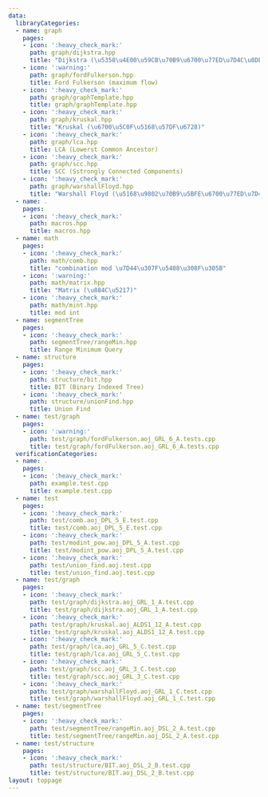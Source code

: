 ```yaml
---
data:
  libraryCategories:
  - name: graph
    pages:
    - icon: ':heavy_check_mark:'
      path: graph/dijkstra.hpp
      title: "Dijkstra (\u5358\u4E00\u59CB\u70B9\u6700\u77ED\u7D4C\u8DEF)"
    - icon: ':warning:'
      path: graph/fordFulkerson.hpp
      title: Ford Fulkerson (maximum flow)
    - icon: ':heavy_check_mark:'
      path: graph/graphTemplate.hpp
      title: graph/graphTemplate.hpp
    - icon: ':heavy_check_mark:'
      path: graph/kruskal.hpp
      title: "Kruskal (\u6700\u5C0F\u5168\u57DF\u6728)"
    - icon: ':heavy_check_mark:'
      path: graph/lca.hpp
      title: LCA (Lowerst Common Ancestor)
    - icon: ':heavy_check_mark:'
      path: graph/scc.hpp
      title: SCC (Sstrongly Connected Components)
    - icon: ':heavy_check_mark:'
      path: graph/warshallFloyd.hpp
      title: "Warshall Floyd (\u5168\u9802\u70B9\u5BFE\u6700\u77ED\u7D4C\u8DEF)"
  - name: .
    pages:
    - icon: ':heavy_check_mark:'
      path: macros.hpp
      title: macros.hpp
  - name: math
    pages:
    - icon: ':heavy_check_mark:'
      path: math/comb.hpp
      title: "combination mod \u7D44\u307F\u5408\u308F\u305B"
    - icon: ':warning:'
      path: math/matrix.hpp
      title: "Matrix (\u884C\u5217)"
    - icon: ':heavy_check_mark:'
      path: math/mint.hpp
      title: mod int
  - name: segmentTree
    pages:
    - icon: ':heavy_check_mark:'
      path: segmentTree/rangeMin.hpp
      title: Range Minimum Query
  - name: structure
    pages:
    - icon: ':heavy_check_mark:'
      path: structure/bit.hpp
      title: BIT (Binary Indexed Tree)
    - icon: ':heavy_check_mark:'
      path: structure/unionFind.hpp
      title: Union Find
  - name: test/graph
    pages:
    - icon: ':warning:'
      path: test/graph/fordFulkerson.aoj_GRL_6_A.tests.cpp
      title: test/graph/fordFulkerson.aoj_GRL_6_A.tests.cpp
  verificationCategories:
  - name: .
    pages:
    - icon: ':heavy_check_mark:'
      path: example.test.cpp
      title: example.test.cpp
  - name: test
    pages:
    - icon: ':heavy_check_mark:'
      path: test/comb.aoj_DPL_5_E.test.cpp
      title: test/comb.aoj_DPL_5_E.test.cpp
    - icon: ':heavy_check_mark:'
      path: test/modint_pow.aoj_DPL_5_A.test.cpp
      title: test/modint_pow.aoj_DPL_5_A.test.cpp
    - icon: ':heavy_check_mark:'
      path: test/union_find.aoj.test.cpp
      title: test/union_find.aoj.test.cpp
  - name: test/graph
    pages:
    - icon: ':heavy_check_mark:'
      path: test/graph/dijkstra.aoj_GRL_1_A.test.cpp
      title: test/graph/dijkstra.aoj_GRL_1_A.test.cpp
    - icon: ':heavy_check_mark:'
      path: test/graph/kruskal.aoj_ALDS1_12_A.test.cpp
      title: test/graph/kruskal.aoj_ALDS1_12_A.test.cpp
    - icon: ':heavy_check_mark:'
      path: test/graph/lca.aoj_GRL_5_C.test.cpp
      title: test/graph/lca.aoj_GRL_5_C.test.cpp
    - icon: ':heavy_check_mark:'
      path: test/graph/scc.aoj_GRL_3_C.test.cpp
      title: test/graph/scc.aoj_GRL_3_C.test.cpp
    - icon: ':heavy_check_mark:'
      path: test/graph/warshallFloyd.aoj_GRL_1_C.test.cpp
      title: test/graph/warshallFloyd.aoj_GRL_1_C.test.cpp
  - name: test/segmentTree
    pages:
    - icon: ':heavy_check_mark:'
      path: test/segmentTree/rangeMin.aoj_DSL_2_A.test.cpp
      title: test/segmentTree/rangeMin.aoj_DSL_2_A.test.cpp
  - name: test/structure
    pages:
    - icon: ':heavy_check_mark:'
      path: test/structure/BIT.aoj_DSL_2_B.test.cpp
      title: test/structure/BIT.aoj_DSL_2_B.test.cpp
layout: toppage
---
```

